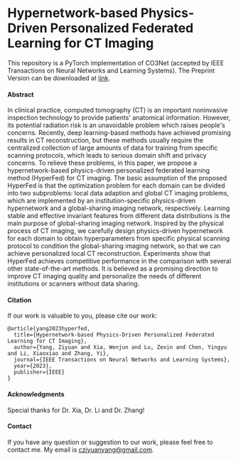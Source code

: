 # Hypernetwork-based Physics-Driven Personalized Federated Learning for CT Imaging

This repository is a PyTorch implementation of CO3Net (accepted by IEEE Transactions on Neural Networks and Learning Systems). The Preprint Version can be downloaded at [link](https://arxiv.org/abs/2206.03709).

#### Abstract
In clinical practice, computed tomography (CT) is an important noninvasive inspection technology to provide patients' anatomical information. However, its potential radiation risk is an unavoidable problem which raises people's concerns. Recently, deep learning-based methods have achieved promising results in CT reconstruction, but these methods usually require the centralized collection of large amounts of data for training from specific scanning protocols, which leads to serious domain shift and privacy concerns. To relieve these problems, in this paper, we propose a hypernetwork-based physics-driven personalized federated learning method (HyperFed) for CT imaging. The basic assumption of the proposed HyperFed is that the optimization problem for each domain can be divided into two subproblems: local data adaption and global CT imaging problems, which are implemented by an institution-specific physics-driven hypernetwork and a global-sharing imaging network, respectively. Learning stable and effective invariant features from different data distributions is the main purpose of global-sharing imaging network. Inspired by the physical process of CT imaging, we carefully design physics-driven hypernetwork for each domain to obtain hyperparameters from specific physical scanning protocol to condition the global-sharing imaging network, so that we can achieve personalized local CT reconstruction. Experiments show that HyperFed achieves competitive performance in the comparison with several other state-of-the-art methods. It is believed as a promising direction to improve CT imaging quality and personalize the needs of different institutions or scanners without data sharing.


#### Citation
If our work is valuable to you, please cite our work:
```
@article{yang2023hyperfed,
  title={Hypernetwork-based Physics-Driven Personalized Federated Learning for CT Imaging},
  author={Yang, Ziyuan and Xia, Wenjun and Lu, Zexin and Chen, Yingyu and Li, Xiaoxiao and Zhang, Yi},
  journal={IEEE Transactions on Neural Networks and Learning Systems},
  year={2023},
  publisher={IEEE}
}
```

#### Acknowledgments
Special thanks for Dr. Xia, Dr. Li and Dr. Zhang!

#### Contact
If you have any question or suggestion to our work, please feel free to contact me. My email is cziyuanyang@gmail.com.

